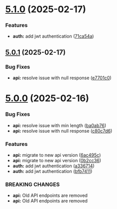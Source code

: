 # [5.1.0](https://github.com/xle29111/twilio-chat/compare/v5.0.1...v5.1.0) (2025-02-17)


### Features

* **auth:** add jwt authentication ([71ca54a](https://github.com/xle29111/twilio-chat/commit/71ca54abdc85b2afe6d0571491802693730ae86e))

## [5.0.1](https://github.com/xle29111/twilio-chat/compare/v5.0.0...v5.0.1) (2025-02-17)


### Bug Fixes

* **api:** resolve issue with null response ([e7701c0](https://github.com/xle29111/twilio-chat/commit/e7701c0b84d45afe170c17026f268228eb9f204e))

# [5.0.0](https://github.com/xle29111/twilio-chat/compare/v4.2.2...v5.0.0) (2025-02-16)


### Bug Fixes

* **api:** resolve issue with min length ([ba0ab76](https://github.com/xle29111/twilio-chat/commit/ba0ab766525fcb324e39eac8d4136642a980ad5b))
* **api:** resolve issue with null response ([c80c7d6](https://github.com/xle29111/twilio-chat/commit/c80c7d657f22cd0658dbaedbc60bd6b318fea410))


### Features

* **api:** migrate to new api version ([6ac495c](https://github.com/xle29111/twilio-chat/commit/6ac495c26cf5457acfcabed0e723fa9810d2cb81))
* **api:** migrate to new api version ([0b2cc36](https://github.com/xle29111/twilio-chat/commit/0b2cc3641b38a3a313367c6b62c24982e97aed67))
* **auth:** add jwt authentication ([a336714](https://github.com/xle29111/twilio-chat/commit/a3367144bfa835d7d24f1a70e6ddcf1212f64a3d))
* **auth:** add jwt authentication ([bfb7411](https://github.com/xle29111/twilio-chat/commit/bfb7411b28bbb302df7c14d442f9004efcf902dd))


### BREAKING CHANGES

* **api:** Old API endpoints are removed
* **api:** Old API endpoints are removed
